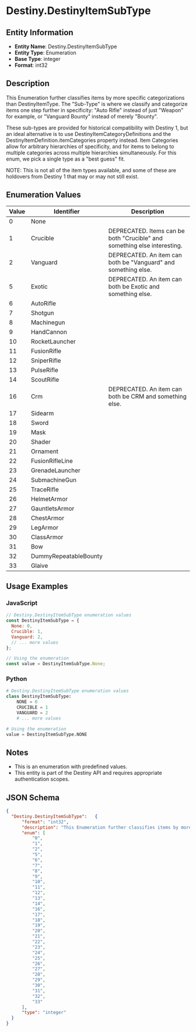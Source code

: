 # Destiny.DestinyItemSubType

## Entity Information
- **Entity Name**: Destiny.DestinyItemSubType
- **Entity Type**: Enumeration
- **Base Type**: integer
- **Format**: int32

## Description
This Enumeration further classifies items by more specific categorizations than DestinyItemType. The "Sub-Type" is where we classify and categorize items one step further in specificity: "Auto Rifle" instead of just "Weapon" for example, or "Vanguard Bounty" instead of merely "Bounty".
These sub-types are provided for historical compatibility with Destiny 1, but an ideal alternative is to use DestinyItemCategoryDefinitions and the DestinyItemDefinition.itemCategories property instead. Item Categories allow for arbitrary hierarchies of specificity, and for items to belong to multiple categories across multiple hierarchies simultaneously. For this enum, we pick a single type as a "best guess" fit.
NOTE: This is not all of the item types available, and some of these are holdovers from Destiny 1 that may or may not still exist.

## Enumeration Values

| Value | Identifier | Description |
|-------|------------|-------------|
| 0 | None |  |
| 1 | Crucible | DEPRECATED. Items can be both "Crucible" and something else interesting. |
| 2 | Vanguard | DEPRECATED. An item can both be "Vanguard" and something else. |
| 5 | Exotic | DEPRECATED. An item can both be Exotic and something else. |
| 6 | AutoRifle |  |
| 7 | Shotgun |  |
| 8 | Machinegun |  |
| 9 | HandCannon |  |
| 10 | RocketLauncher |  |
| 11 | FusionRifle |  |
| 12 | SniperRifle |  |
| 13 | PulseRifle |  |
| 14 | ScoutRifle |  |
| 16 | Crm | DEPRECATED. An item can both be CRM and something else. |
| 17 | Sidearm |  |
| 18 | Sword |  |
| 19 | Mask |  |
| 20 | Shader |  |
| 21 | Ornament |  |
| 22 | FusionRifleLine |  |
| 23 | GrenadeLauncher |  |
| 24 | SubmachineGun |  |
| 25 | TraceRifle |  |
| 26 | HelmetArmor |  |
| 27 | GauntletsArmor |  |
| 28 | ChestArmor |  |
| 29 | LegArmor |  |
| 30 | ClassArmor |  |
| 31 | Bow |  |
| 32 | DummyRepeatableBounty |  |
| 33 | Glaive |  |

## Usage Examples

### JavaScript
```javascript
// Destiny.DestinyItemSubType enumeration values
const DestinyItemSubType = {
  None: 0,
  Crucible: 1,
  Vanguard: 2,
  // ... more values
};

// Using the enumeration
const value = DestinyItemSubType.None;
```

### Python
```python
# Destiny.DestinyItemSubType enumeration values
class DestinyItemSubType:
    NONE = 0
    CRUCIBLE = 1
    VANGUARD = 2
    # ... more values

# Using the enumeration
value = DestinyItemSubType.NONE
```

## Notes
- This is an enumeration with predefined values.
- This entity is part of the Destiny API and requires appropriate authentication scopes.

## JSON Schema
```json
{
  "Destiny.DestinyItemSubType":   {
      "format": "int32",
      "description": "This Enumeration further classifies items by more specific categorizations than DestinyItemType. The \"Sub-Type\" is where we classify and categorize items one step further in specificity: \"Auto Rifle\" instead of just \"Weapon\" for example, or \"Vanguard Bounty\" instead of merely \"Bounty\".\r\nThese sub-types are provided for historical compatibility with Destiny 1, but an ideal alternative is to use DestinyItemCategoryDefinitions and the DestinyItemDefinition.itemCategories property instead. Item Categories allow for arbitrary hierarchies of specificity, and for items to belong to multiple categories across multiple hierarchies simultaneously. For this enum, we pick a single type as a \"best guess\" fit.\r\nNOTE: This is not all of the item types available, and some of these are holdovers from Destiny 1 that may or may not still exist.",
      "enum": [
          "0",
          "1",
          "2",
          "5",
          "6",
          "7",
          "8",
          "9",
          "10",
          "11",
          "12",
          "13",
          "14",
          "16",
          "17",
          "18",
          "19",
          "20",
          "21",
          "22",
          "23",
          "24",
          "25",
          "26",
          "27",
          "28",
          "29",
          "30",
          "31",
          "32",
          "33"
      ],
      "type": "integer"
  }
}
```

